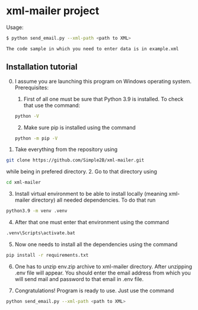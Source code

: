 # xml-mailer project

Usage:
```bash
$ python send_email.py --xml-path <path to XML>
```

`The code sample in which you need to enter data is in example.xml`
## Installation tutorial
0. I assume you are launching this program on Windows operating system. Prerequisites:
    1. First of all one must be sure that Python 3.9 is installed. To check that use the command:
    ```bash
    python -V
    ```
    2. Make sure pip is installed using the command
    ```bash
    python -m pip -V
    ```

1. Take everything from the repository using
```bash
git clone https://github.com/Simple2B/xml-mailer.git
```
while being in prefered directory.
2. Go to that directory using
```bash
cd xml-mailer
```
3. Install virtual environment to be able to install locally (meaning xml-mailer directory) all needed dependencies. To do that run
```bash
python3.9 -m venv .venv
```
4. After that one must enter that environment using the command
```bash
.venv\Scripts\activate.bat
```
5. Now one needs to install all the dependencies using the command
```bash
pip install -r requirements.txt
```
6. One has to unzip env.zip archive to xml-mailer directory. After unzipping .env file will appear. You should enter the email address from which you will send mail and password to that email in .env file.

7. Congratulations! Program is ready to use. Just use the command
```bash
python send_email.py --xml-path <path to XML>
```
